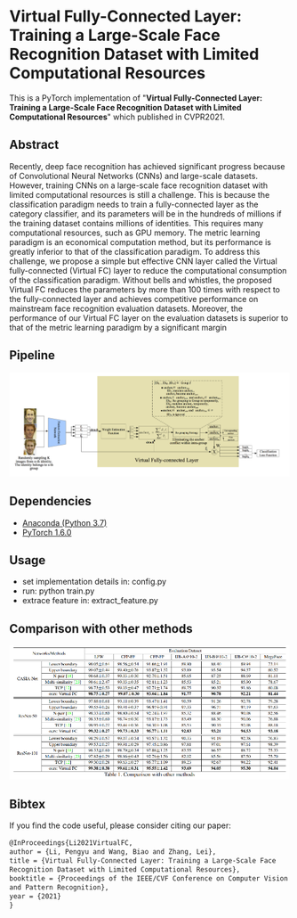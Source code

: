 Virtual Fully-Connected Layer: Training a Large-Scale Face Recognition Dataset with Limited Computational Resources
====


This is a PyTorch implementation of "**Virtual Fully-Connected Layer: Training a Large-Scale Face Recognition Dataset with Limited Computational Resources**" which published in CVPR2021.

## Abstract
Recently, deep face recognition has achieved significant progress because of Convolutional Neural Networks
(CNNs) and large-scale datasets. However, training CNNs
on a large-scale face recognition dataset with limited computational resources is still a challenge. This is because
the classification paradigm needs to train a fully-connected
layer as the category classifier, and its parameters will
be in the hundreds of millions if the training dataset contains millions of identities. This requires many computational resources, such as GPU memory. The metric learning paradigm is an economical computation method, but its
performance is greatly inferior to that of the classification
paradigm. To address this challenge, we propose a simple
but effective CNN layer called the Virtual fully-connected
(Virtual FC) layer to reduce the computational consumption of the classification paradigm. Without bells and whistles, the proposed Virtual FC reduces the parameters by
more than 100 times with respect to the fully-connected
layer and achieves competitive performance on mainstream
face recognition evaluation datasets. Moreover, the performance of our Virtual FC layer on the evaluation datasets
is superior to that of the metric learning paradigm by a
significant margin


## Pipeline
![image](https://github.com/pengyuLPY/Virtual-Fully-Connected-Layer/blob/master/imgs/pipeline.png)


## Dependencies
* [Anaconda (Python 3.7)](https://www.anaconda.com/download/)
* [PyTorch 1.6.0](http://pytorch.org/)


## Usage
* set implementation details in: config.py
* run: python train.py
* extrace feature in: extract_feature.py

## ﻿Comparison with other methods

![image](https://github.com/pengyuLPY/Virtual-Fully-Connected-Layer/blob/master/imgs/comparison_sota.png)


## Bibtex

If you find the code useful, please consider citing our paper:
```
@InProceedings{Li2021VirtualFC,
author = {Li, Pengyu and Wang, Biao and Zhang, Lei},
title = {Virtual Fully-Connected Layer: Training a Large-Scale Face Recognition Dataset with Limited Computational Resources},
booktitle = {Proceedings of the IEEE/CVF Conference on Computer Vision and Pattern Recognition},
year = {2021}
}
```

